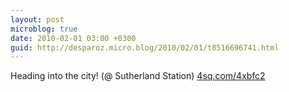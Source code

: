 ```yaml
---
layout: post
microblog: true
date: 2010-02-01 03:00 +0300
guid: http://desparoz.micro.blog/2010/02/01/t8516696741.html
---
```

Heading into the city! (@ Sutherland Station) [4sq.com/4xbfc2](http://4sq.com/4xbfc2)
